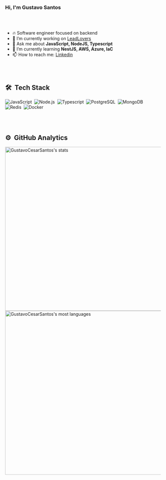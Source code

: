 ### Hi, I'm Gustavo Santos

<br><br>

- 🔥 Software engineer focused on backend
- 🔭 I’m currently working on [LeadLovers](https://www.leadlovers.com/)
- 💬 Ask me about **JavaScript, NodeJS, Typescript**
- 🌱 I’m currently learning **NestJS, AWS, Azure, IaC**
- 📫 How to reach me: [Linkedin](https://www.linkedin.com/in/gustavo-cesar-santos/)

<br><br>

## 🛠 &nbsp;Tech Stack
![JavaScript](https://img.shields.io/badge/-JavaScript-05122A?style=flat&logo=javascript)&nbsp;
![Node.js](https://img.shields.io/badge/-Node.js-05122A?style=flat&logo=node.js)&nbsp;
![Typescript](https://img.shields.io/badge/-Typescript-05122A?style=flat&logo=typescript)&nbsp;
![PostgreSQL](https://img.shields.io/badge/-PostgreSQL-05122A?style=flat&logo=postgresql)&nbsp;
![MongoDB](https://img.shields.io/badge/-MongoDB-05122A?style=flat&logo=mongodb)&nbsp;
![Redis](https://img.shields.io/badge/-Redis-05122A?style=flat&logo=redis)&nbsp;
![Docker](https://img.shields.io/badge/-Docker-05122A?style=flat&logo=docker)&nbsp;

<br><br>

## ⚙️ &nbsp;GitHub Analytics

<p align="left">
<img width="530em" src="https://github-readme-stats.vercel.app/api?username=GustavoCesarSantos&show_icons=true&theme=vision-friendly-dark" alt="GustavoCesarSantos's stats"/>
<img width="530em" src="https://github-readme-stats.vercel.app/api/top-langs/?username=GustavoCesarSantos&layout=compact&theme=vision-friendly-dark" alt="GustavoCesarSantos's most languages"/>
</p>

<br><br>

<!--
**GustavoCesarSantos/GustavoCesarSantos** is a ✨ _special_ ✨ repository because its `README.md` (this file) appears on your GitHub profile.

Here are some ideas to get you started:

- 👯 I’m looking to collaborate on ...
- 🤔 I’m looking for help with ...
- 😄 Pronouns: ...
- ⚡ Fun fact: ...
-->
